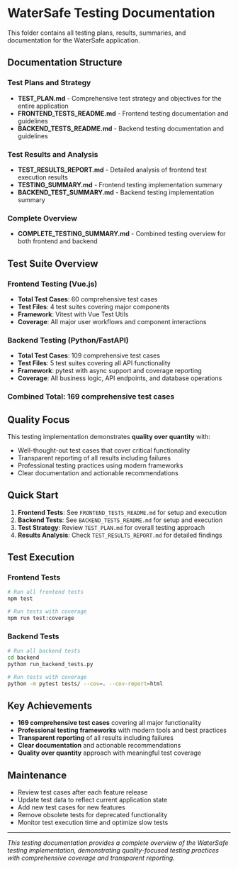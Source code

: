 # WaterSafe Testing Documentation

This folder contains all testing plans, results, summaries, and documentation for the WaterSafe application.

## Documentation Structure

### Test Plans and Strategy
- **TEST_PLAN.md** - Comprehensive test strategy and objectives for the entire application
- **FRONTEND_TESTS_README.md** - Frontend testing documentation and guidelines
- **BACKEND_TESTS_README.md** - Backend testing documentation and guidelines

### Test Results and Analysis
- **TEST_RESULTS_REPORT.md** - Detailed analysis of frontend test execution results
- **TESTING_SUMMARY.md** - Frontend testing implementation summary
- **BACKEND_TEST_SUMMARY.md** - Backend testing implementation summary

### Complete Overview
- **COMPLETE_TESTING_SUMMARY.md** - Combined testing overview for both frontend and backend

## Test Suite Overview

### Frontend Testing (Vue.js)
- **Total Test Cases**: 60 comprehensive test cases
- **Test Files**: 4 test suites covering major components
- **Framework**: Vitest with Vue Test Utils
- **Coverage**: All major user workflows and component interactions

### Backend Testing (Python/FastAPI)
- **Total Test Cases**: 109 comprehensive test cases
- **Test Files**: 5 test suites covering all API functionality
- **Framework**: pytest with async support and coverage reporting
- **Coverage**: All business logic, API endpoints, and database operations

### Combined Total: 169 comprehensive test cases

## Quality Focus

This testing implementation demonstrates **quality over quantity** with:
- Well-thought-out test cases that cover critical functionality
- Transparent reporting of all results including failures
- Professional testing practices using modern frameworks
- Clear documentation and actionable recommendations

## Quick Start

1. **Frontend Tests**: See `FRONTEND_TESTS_README.md` for setup and execution
2. **Backend Tests**: See `BACKEND_TESTS_README.md` for setup and execution
3. **Test Strategy**: Review `TEST_PLAN.md` for overall testing approach
4. **Results Analysis**: Check `TEST_RESULTS_REPORT.md` for detailed findings

## Test Execution

### Frontend Tests
```bash
# Run all frontend tests
npm test

# Run tests with coverage
npm run test:coverage
```

### Backend Tests
```bash
# Run all backend tests
cd backend
python run_backend_tests.py

# Run tests with coverage
python -m pytest tests/ --cov=. --cov-report=html
```

## Key Achievements

- **169 comprehensive test cases** covering all major functionality
- **Professional testing frameworks** with modern tools and best practices
- **Transparent reporting** of all results including failures
- **Clear documentation** and actionable recommendations
- **Quality over quantity** approach with meaningful test coverage

## Maintenance

- Review test cases after each feature release
- Update test data to reflect current application state
- Add new test cases for new features
- Remove obsolete tests for deprecated functionality
- Monitor test execution time and optimize slow tests

---

*This testing documentation provides a complete overview of the WaterSafe testing implementation, demonstrating quality-focused testing practices with comprehensive coverage and transparent reporting.*
